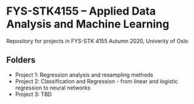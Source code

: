 # FYS-STK4155 – Applied Data Analysis and Machine Learning

Repository for projects in FYS-STK 4155 Autumn 2020, Univerity of Oslo

## Folders
- Project 1: Regression analysis and resampling methods
- Project 2: Classification and Regression - from linear and logistic regression to neural networks
- Project 3: TBD
